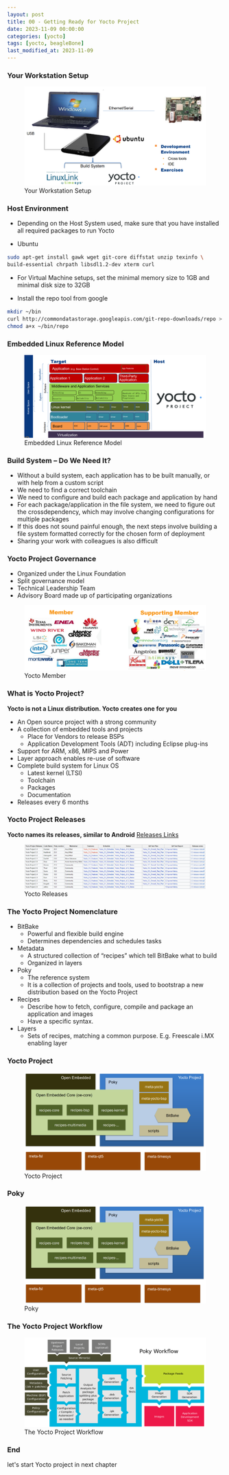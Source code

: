 ```yaml
---
layout: post
title: 00 - Getting Ready for Yocto Project
date: 2023-11-09 00:00:00
categories: [yocto]
tags: [yocto, beagleBone]
last_modified_at: 2023-11-09
---
```


### Your Workstation Setup

<figure>
  <img src="/assets/img/blogs/yocto/Your_Workstation_Setup.png" alt="Your Workstation Setup">
  <figcaption>Your Workstation Setup</figcaption>
</figure>

### Host Environment

* Depending on the Host System used, make sure that you have installed all
required packages to run Yocto

* Ubuntu
```bash
sudo apt-get install gawk wget git-core diffstat unzip texinfo \
build-essential chrpath libsdl1.2-dev xterm curl
```

* For Virtual Machine setups, set the minimal memory size to 1GB and minimal
disk size to 32GB

* Install the repo tool from google
```bash
mkdir ~/bin
curl http://commondatastorage.googleapis.com/git-repo-downloads/repo > ~/bin/repo
chmod a+x ~/bin/repo
```

### Embedded Linux Reference Model
<figure>
  <img src="/assets/img/blogs/yocto/Embedded-Linux-Reference-Model.png" alt="Embedded Linux Reference Model">
  <figcaption>Embedded Linux Reference Model</figcaption>
</figure>

### Build System – Do We Need It?

* Without a build system, each application has to be built manually, or with help
from a custom script
* We need to find a correct toolchain
* We need to configure and build each package and application by hand
* For each package/application in the file system, we need to figure out the crossdependency, which may involve changing configurations for multiple packages
* If this does not sound painful enough, the next steps involve building a file
system formatted correctly for the chosen form of deployment
* Sharing your work with colleagues is also difficult

###  Yocto Project Governance

* Organized under the Linux Foundation
* Split governance model
* Technical Leadership Team
* Advisory Board made up of participating organizations

<figure>
  <img src="/assets/img/blogs/yocto/member.png" alt="Yocto Member">
  <figcaption>Yocto Member</figcaption>
</figure>

###  What is Yocto Project?
**Yocto is not a Linux distribution. Yocto creates one for you**

* An Open source project with a strong community
* A collection of embedded tools and projects
    * Place for Vendors to release BSPs
    * Application Development Tools (ADT) including Eclipse plug-ins
* Support for ARM, x86, MIPS and Power
* Layer approach enables re-use of software
* Complete build system for Linux OS
    * Latest kernel (LTSI)
    * Toolchain
    * Packages
    * Documentation
* Releases every 6 months

### Yocto Project Releases
**Yocto names its releases, similar to Android** [Releases Links](https://wiki.yoctoproject.org/wiki/Releases)

<figure>
  <img src="/assets/img/blogs/yocto/yocto-releases.png" alt="Yocto Releases">
  <figcaption>Yocto Releases</figcaption>
</figure>

###  The Yocto Project Nomenclature
* BitBake
   * Powerful and flexible build engine
   * Determines dependencies and schedules tasks
* Metadata
  * A structured collection of “recipes” which tell BitBake what to build
  * Organized in layers
* Poky
  * The reference system
  * It is a collection of projects and tools, used to bootstrap a new distribution based on the Yocto Project
* Recipes
  * Describe how to fetch, configure, compile and package an application and images
  * Have a specific syntax.
* Layers
  * Sets of recipes, matching a common purpose. E.g. Freescale i.MX enabling layer

###  Yocto Project

<figure>
  <img src="/assets/img/blogs/yocto/yocto-project.png" alt="Yocto Project">
  <figcaption>Yocto Project</figcaption>
</figure>

###  Poky

<figure>
  <img src="/assets/img/blogs/yocto/yocto-project.png" alt="Poky">
  <figcaption>Poky</figcaption>
</figure>

###  The Yocto Project Workflow

<figure>
  <img src="/assets/img/blogs/yocto/yocto-workflow.png" alt="The Yocto Project Workflow">
  <figcaption>The Yocto Project Workflow</figcaption>
</figure>

### End

let's start Yocto project in next chapter
